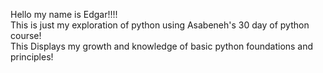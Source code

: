 Hello my name is Edgar!!!! <br>
This is just my exploration of python using Asabeneh's 30 day of python course! <br>
This Displays my growth and knowledge of basic python foundations and principles!<br>
